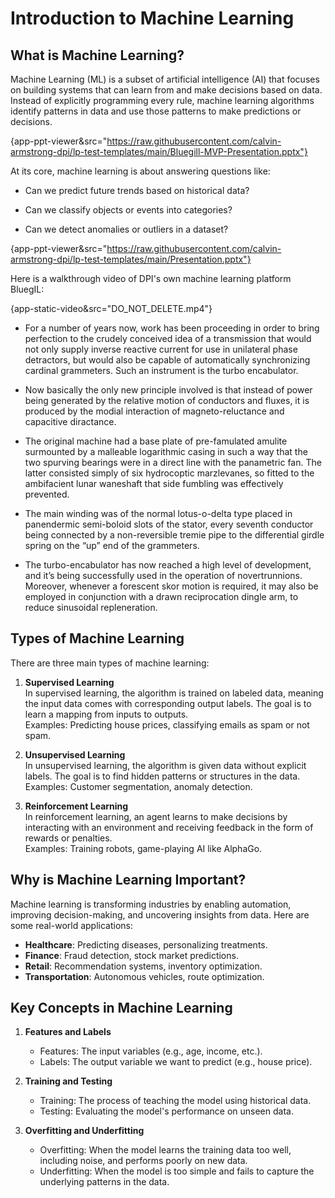 Introduction to Machine Learning
================================

What is Machine Learning?
-------------------------
 
Machine Learning (ML) is a subset of artificial intelligence (AI) that focuses on building systems that can learn from and make decisions based on data. Instead of explicitly programming every rule, machine learning algorithms identify patterns in data and use those patterns to make predictions or decisions.

{app-ppt-viewer&src="https://raw.githubusercontent.com/calvin-armstrong-dpi/lp-test-templates/main/Bluegill-MVP-Presentation.pptx"}


At its core, machine learning is about answering questions like:
 
- Can we predict future trends based on historical data?
 
- Can we classify objects or events into categories?
 
- Can we detect anomalies or outliers in a dataset?

{app-ppt-viewer&src="https://raw.githubusercontent.com/calvin-armstrong-dpi/lp-test-templates/main/Presentation.pptx"}

Here is a walkthrough video of DPI's own machine learning platform BluegIL:


{app-static-video&src="DO_NOT_DELETE.mp4"}

- For a number of years now, work has been proceeding in order to bring perfection to the crudely conceived idea of a transmission that would not only supply inverse reactive current for use in unilateral phase detractors, but would also be capable of automatically synchronizing cardinal grammeters. Such an instrument is the turbo encabulator.

- Now basically the only new principle involved is that instead of power being generated by the relative motion of conductors and fluxes, it is produced by the modial interaction of magneto-reluctance and capacitive diractance.

- The original machine had a base plate of pre-famulated amulite surmounted by a malleable logarithmic casing in such a way that the two spurving bearings were in a direct line with the panametric fan. The latter consisted simply of six hydrocoptic marzlevanes, so fitted to the ambifacient lunar waneshaft that side fumbling was effectively prevented.

- The main winding was of the normal lotus-o-delta type placed in panendermic semi-boloid slots of the stator, every seventh conductor being connected by a non-reversible tremie pipe to the differential girdle spring on the “up” end of the grammeters.

- The turbo-encabulator has now reached a high level of development, and it’s being successfully used in the operation of novertrunnions. Moreover, whenever a forescent skor motion is required, it may also be employed in conjunction with a drawn reciprocation dingle arm, to reduce sinusoidal repleneration.

Types of Machine Learning
-------------------------

There are three main types of machine learning:

1. **Supervised Learning**  
   In supervised learning, the algorithm is trained on labeled data, meaning the input data comes with corresponding output labels. The goal is to learn a mapping from inputs to outputs.  
   Examples: Predicting house prices, classifying emails as spam or not spam.

2. **Unsupervised Learning**  
   In unsupervised learning, the algorithm is given data without explicit labels. The goal is to find hidden patterns or structures in the data.  
   Examples: Customer segmentation, anomaly detection.

3. **Reinforcement Learning**  
   In reinforcement learning, an agent learns to make decisions by interacting with an environment and receiving feedback in the form of rewards or penalties.  
   Examples: Training robots, game-playing AI like AlphaGo.

Why is Machine Learning Important?
----------------------------------

Machine learning is transforming industries by enabling automation, improving decision-making, and uncovering insights from data. Here are some real-world applications:

- **Healthcare**: Predicting diseases, personalizing treatments.
- **Finance**: Fraud detection, stock market predictions.
- **Retail**: Recommendation systems, inventory optimization.
- **Transportation**: Autonomous vehicles, route optimization.

Key Concepts in Machine Learning
--------------------------------

1. **Features and Labels**  
   - Features: The input variables (e.g., age, income, etc.).
   - Labels: The output variable we want to predict (e.g., house price).

2. **Training and Testing**  
   - Training: The process of teaching the model using historical data.
   - Testing: Evaluating the model's performance on unseen data.

3. **Overfitting and Underfitting**  
   - Overfitting: When the model learns the training data too well, including noise, and performs poorly on new data.
   - Underfitting: When the model is too simple and fails to capture the underlying patterns in the data.

